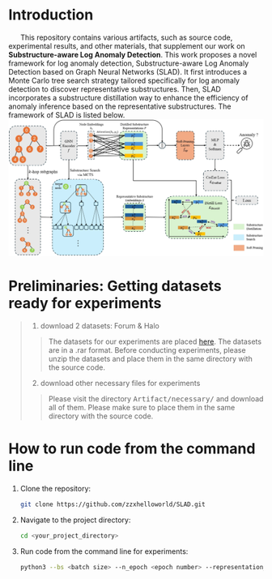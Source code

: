 # Introduction
&nbsp;&nbsp;&nbsp;&nbsp;&nbsp;&nbsp;This repository contains various artifacts, such as source code, experimental results, and other materials, that supplement our work on **Substructure-aware Log Anomaly Detection**. This work proposes a novel framework for log anomaly detection, Substructure-aware Log Anomaly Detection based on Graph Neural Networks (SLAD). It first introduces a Monte Carlo tree search strategy tailored specifically for log anomaly detection to discover representative substructures. Then, SLAD incorporates a substructure distillation way to enhance the efficiency of anomaly inference based on the representative substructures. The framework of SLAD is listed below.
![SLAD framework diagram](https://github.com/zzxhelloworld/SLAD/blob/main/Artifact/slad-framework.png)
# Preliminaries: Getting datasets ready for experiments
> 1. download 2 datasets: Forum & Halo
>> The datasets for our experiments are placed [here](https://relational.fit.cvut.cz/dataset/TPCH). The datasets are in a .rar format. Before conducting experiments,  please unzip the datasets and place them in the same directory with the source code.
> 2. download other necessary files for experiments
>> Please visit the directory <kbd>Artifact/necessary/</kbd> and download all of them. Please make sure to place them in the same directory with the source code.
# How to run code from the command line
1. Clone the repository:
   ```bash
   git clone https://github.com/zzxhelloworld/SLAD.git
   ```
2. Navigate to the project directory:
   ```bash
   cd <your_project_directory>
   ```
3. Run code from the command line for experiments:
   ```bash
   python3 --bs <batch size> --n_epoch <epoch number> --representation_num <number of representative substructures> --dataset <Forum/Halo> slad_framework.py
   ```

   

